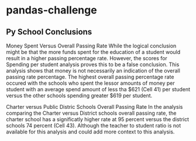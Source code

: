 # pandas-challenge

## Py School Conclusions

Money Spent Versus Overall Passing Rate
While the logical conclusion might be that the more funds spent for the education of a student would result in a higher passing percentage rate.  However, the scores for Spending per student analysis proves this to be a false conclusion.  This analysis shows that money is not necessarily an indication of the overall passing rate percentage.  The highest overall passing percentage rate occured with the schools who spent the lessor amounts of money per student with an average spend amount of less tha $621 (Cell 41) per student versus the other schools spending greater $619 per student.

Charter versus Public Distric Schools Overall Passing Rate
In the analysis comparing the Charter versus District schools overall passing rate, the charter school has a significatly higher rate at 95 percent versus the district schools 74 percent (Cell 43). Although the teacher to student ratio is not available for this analysis and could add more context to this analysis.
